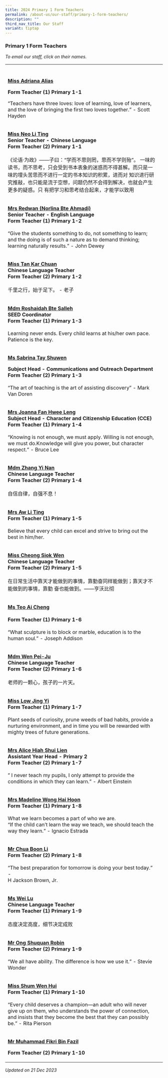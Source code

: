 ```yaml
---
title: 2024 Primary 1 Form Teachers
permalink: /about-us/our-staff/primary-1-form-teachers/
description: ""
third_nav_title: Our Staff
variant: tiptap
---
```

<h3>Primary 1 Form Teachers</h3><p><em>To email our staff, click on their names.</em></p><table><tbody><tr><th rowspan="1" colspan="1"><p></p></th><th rowspan="1" colspan="1"><p></p></th></tr><tr><td rowspan="1" colspan="1"><p><strong><a href="mailto:adriana_alias@moe.edu.sg" rel="noopener noreferrer nofollow" target="_blank">Miss Adriana Alias</a></strong></p><p><strong>Form Teacher (1) Primary 1-1</strong></p><p></p><p>“Teachers have three loves: love of learning, love of learners, and the love of bringing the first two loves together.” - Scott Hayden</p></td><td rowspan="1" colspan="1"><p></p></td></tr><tr><td rowspan="1" colspan="1"><p><strong><a href="mailto:neo_li_ting@moe.edu.sg" rel="noopener noreferrer nofollow" target="_blank">Miss Neo Li Ting</a></strong><br><strong>Senior Teacher - Chinese Language<br>Form Teacher (2) Primary 1-1</strong><br><br>《论语·为政》——子曰：“学而不思则罔，思而不学则殆”。 一味的读书，而不思考，只会受到书本表象的迷惑而不得甚解。而只是一味的埋头苦思而不进行一定的书本知识的积累，进而对 知识进行研究推敲，也只能是流于空想，问题仍然不会得到解决，也就会产生更多的疑惑。只 有把学习和思考结合起来，才能学以致用</p></td><td rowspan="1" colspan="1"><p></p></td></tr><tr><td rowspan="1" colspan="1"><p><strong><a href="mailto:norlina_ahmadi@moe.edu.sg" rel="noopener noreferrer nofollow" target="_blank"><u>Mrs Redwan (Norlina Bte Ahmadi)</u></a></strong><br><strong>Senior Teacher - English Language<br>Form Teacher (1) Primary 1-2</strong><br><br>“Give the students something to do, not something to learn; and the doing is of such a nature as to demand thinking; learning naturally results.” - John Dewey</p></td><td rowspan="1" colspan="1"><p></p></td></tr><tr><td rowspan="1" colspan="1"><p><strong><a href="mailto:tan_kar_chuan@moe.edu.sg" rel="noopener noreferrer nofollow" target="_blank"><u>Miss Tan Kar Chuan</u></a></strong><br><strong>Chinese Language Teacher<br>Form Teacher (2) Primary 1-2</strong><br><br>千里之行，始于足下。 - 老子</p></td><td rowspan="1" colspan="1"><p></p></td></tr><tr><td rowspan="1" colspan="1"><p><strong><a href="mailto:roshaidah_salleh@moe.edu.sg" rel="noopener noreferrer nofollow" target="_blank"><u>Mdm Roshaidah Bte Salleh</u></a></strong><br><strong>SEED Coordinator<br>Form Teacher (1) Primary 1-3</strong><br><br>Learning never ends. Every child learns at his/her own pace. Patience is the key.</p></td><td rowspan="1" colspan="1"><p></p></td></tr><tr><td rowspan="1" colspan="1"><p><strong><a href="mailto:tay_shuwen_sabrina@moe.edu.sg" rel="noopener noreferrer nofollow" target="_blank"><u>Ms Sabrina Tay Shuwen</u></a></strong></p><p><strong>Subject Head - Communications and Outreach Department</strong><br><strong>Form Teacher (2) Primary 1-3</strong><br><br>“The art of teaching is the art of assisting discovery” - Mark Van Doren</p></td><td rowspan="1" colspan="1"><p></p></td></tr><tr><td rowspan="1" colspan="1"><p><strong><a href="mailto:toh_hwee_leng_joanna@moe.edu.sg" rel="noopener noreferrer nofollow" target="_blank"><u>Mrs Joanna Fan Hwee Leng</u></a></strong><br><strong>Subject Head - Character and Citizenship Education (CCE)<br>Form Teacher (1) Primary 1-4</strong><br><br>“Knowing is not enough, we must apply. Willing is not enough, we must do.Knowledge will give you power, but character respect.” - Bruce Lee</p></td><td rowspan="1" colspan="1"><p></p></td></tr><tr><td rowspan="1" colspan="1"><p><strong><a href="mailto:zhang_yinan@moe.edu.sg" rel="noopener noreferrer nofollow" target="_blank"><u>Mdm Zhang Yi Nan</u></a></strong><br><strong>Chinese Language Teacher<br>Form Teacher (2) Primary 1-4</strong><br><br>自信自律，自强不息！</p></td><td rowspan="1" colspan="1"><p></p></td></tr><tr><td rowspan="1" colspan="1"><p><strong><a href="mailto:heng_li_ting@moe.edu.sg" rel="noopener noreferrer nofollow" target="_blank"><u>Mrs Aw Li Ting</u></a></strong><br><strong>Form Teacher (1) Primary 1-5</strong><br><br>Believe that every child can excel and strive to bring out the best in him/her.</p></td><td rowspan="1" colspan="1"><p></p></td></tr><tr><td rowspan="1" colspan="1"><p><strong><a href="mailto:cheong_siok_wen@moe.edu.sg" rel="noopener noreferrer nofollow" target="_blank"><u>Miss Cheong Siok Wen</u></a></strong><br><strong>Chinese Language Teacher<br>Form Teacher (2) Primary 1-5</strong><br><br>在日常生活中靠天才能做到的事情，靠勤奋同样能做到；靠天才不能做到的事情，靠勤 奋也能做到。——亨沃比彻</p></td><td rowspan="1" colspan="1"><p></p></td></tr><tr><td rowspan="1" colspan="1"><p><strong><a href="mailto:teo_ai_cheng@moe.edu.sg" rel="noopener noreferrer nofollow" target="_blank"><u>Ms Teo Ai Cheng</u></a></strong><br><br><strong>Form Teacher (1) Primary 1-6</strong><br><br>“What sculpture is to block or marble, education is to the human soul.” - Joseph Addison</p></td><td rowspan="1" colspan="1"><p></p></td></tr><tr><td rowspan="1" colspan="1"><p><strong><a href="mailto:wen_pei_ju@moe.edu.sg" rel="noopener noreferrer nofollow" target="_blank"><u>Mdm Wen Pei-Ju</u></a></strong><br><strong>Chinese Language Teacher<br>Form Teacher (2) Primary 1-6</strong><br><br>老师的一颗心，孩子的一片天。</p></td><td rowspan="1" colspan="1"><p></p></td></tr><tr><td rowspan="1" colspan="1"><p><strong><a href="mailto:low_jing_yi@moe.edu.sg" rel="noopener noreferrer nofollow" target="_blank"><u>Miss Low Jing Yi</u></a></strong><br><strong>Form Teacher (1) Primary 1-7</strong><br><br>Plant seeds of curiosity, prune weeds of bad habits, provide a nurturing environment, and in time you will be rewarded with mighty trees of future generations.</p></td><td rowspan="1" colspan="1"><p></p></td></tr><tr><td rowspan="1" colspan="1"><p><strong><a href="mailto:alice_ooi_shui_lien@moe.edu.sg" rel="noopener noreferrer nofollow" target="_blank"><u>Mrs Alice Hiah Shui Lien</u></a></strong><br><strong>Assistant Year Head - Primary 2<br>Form Teacher (2) Primary 1-7</strong><br><br>” I never teach my pupils, I only attempt to provide the conditions in which they can learn.” - Albert Einstein</p></td><td rowspan="1" colspan="1"><p></p></td></tr><tr><td rowspan="1" colspan="1"><p><strong><a href="mailto:lim_hai_hoon_madeline@moe.edu.sg" rel="noopener noreferrer nofollow" target="_blank"><u>Mrs Madeline Wong Hai Hoon</u></a></strong><br><strong>Form Teacher (1) Primary 1-8</strong><br><br>What we learn becomes a part of who we are.<br>“If the child can’t learn the way we teach, we should teach the way they learn.” - Ignacio Estrada</p></td><td rowspan="1" colspan="1"><p></p></td></tr><tr><td rowspan="1" colspan="1"><p><strong><a href="mailto:chua_boon_li@moe.edu.sg" rel="noopener noreferrer nofollow" target="_blank"><u>Mr Chua Boon Li</u></a></strong><br><strong>Form Teacher (2) Primary 1-8</strong><br><br>“The best preparation for tomorrow is doing your best today.” -<br>H Jackson Brown, Jr.</p></td><td rowspan="1" colspan="1"><p></p></td></tr><tr><td rowspan="1" colspan="1"><p><strong><a href="mailto:wei_lu@moe.edu.sg" rel="noopener noreferrer nofollow" target="_blank"><u>Ms Wei Lu</u></a></strong><br><strong>Chinese Language Teacher<br>Form Teacher (1) Primary 1-9</strong><br><br>态度决定高度，细节决定成败</p></td><td rowspan="1" colspan="1"><p></p></td></tr><tr><td rowspan="1" colspan="1"><p><strong><a href="mailto:ong_shuquan_robin@moe.edu.sg" rel="noopener noreferrer nofollow" target="_blank"><u>Mr Ong Shuquan Robin</u></a></strong><br><strong>Form Teacher (2) Primary 1-9</strong><br><br>“We all have ability. The difference is how we use it.” - Stevie Wonder</p></td><td rowspan="1" colspan="1"><p></p></td></tr><tr><td rowspan="1" colspan="1"><p><strong><a href="mailto:shum_wen_hui@moe.edu.sg" rel="noopener noreferrer nofollow" target="_blank"><u>Miss Shum Wen Hui</u></a></strong><br><strong>Form Teacher (1) Primary 1-10</strong><br><br>“Every child deserves a champion—an adult who will never give up on them, who understands the power of connection, and insists that they become the best that they can possibly be.” - Rita Pierson</p></td><td rowspan="1" colspan="1"><p></p></td></tr><tr><td rowspan="1" colspan="1"><p><strong><u>Mr Muhammad Fikri Bin Fazil</u></strong></p><p><strong>Form Teacher (2) Primary 1-10</strong></p><p></p></td><td rowspan="1" colspan="1"><p></p></td></tr></tbody></table><p><em>Updated on 21 Dec 2023</em></p>